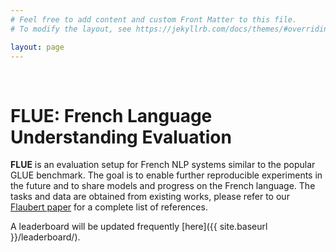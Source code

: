 ```yaml
---
# Feel free to add content and custom Front Matter to this file.
# To modify the layout, see https://jekyllrb.com/docs/themes/#overriding-theme-defaults

layout: page
---
```

&zwnj; 
# FLUE: French Language Understanding Evaluation

**FLUE** is an evaluation setup for French NLP systems similar to the popular GLUE benchmark. The goal is to enable further reproducible experiments in the future and to share models and progress on the French language. The tasks and data are obtained from existing works, please refer to our [Flaubert paper](https://arxiv.org/abs/1912.05372) for a complete list of references.

A leaderboard will be updated frequently [here]({{ site.baseurl }}/leaderboard/).





